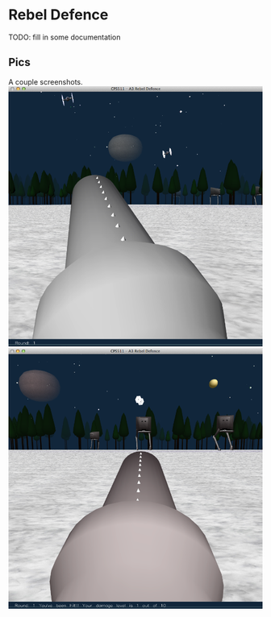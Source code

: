 # Rebel Defence

TODO: fill in some documentation

## Pics
A couple screenshots.
![](/documentation/RebelDefence1.png)
![](/documentation/RebelDefence2.png)
